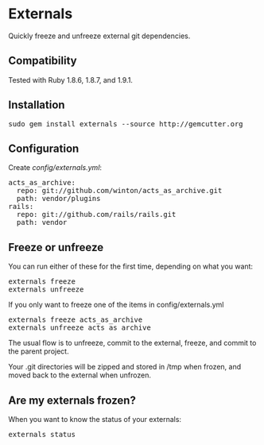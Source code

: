 Externals
=========

Quickly freeze and unfreeze external git dependencies.

Compatibility
-------------

Tested with Ruby 1.8.6, 1.8.7, and 1.9.1.

Installation
------------

<pre>
sudo gem install externals --source http://gemcutter.org
</pre>

Configuration
-------------

Create *config/externals.yml*:

<pre>
acts_as_archive:
  repo: git://github.com/winton/acts_as_archive.git
  path: vendor/plugins
rails:
  repo: git://github.com/rails/rails.git
  path: vendor
</pre>

Freeze or unfreeze
------------------

You can run either of these for the first time, depending on what you want:

<pre>
externals freeze
externals unfreeze
</pre>

If you only want to freeze one of the items in config/externals.yml

<pre>
externals freeze acts_as_archive
externals unfreeze acts_as_archive
</pre>

The usual flow is to unfreeze, commit to the external, freeze, and commit to the parent project.

Your .git directories will be zipped and stored in /tmp when frozen, and moved back to the external when unfrozen.

Are my externals frozen?
------------------------

When you want to know the status of your externals:

<pre>
externals status
</pre>